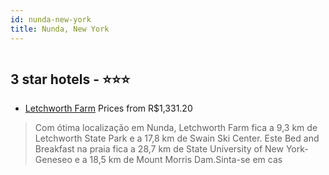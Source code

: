 ```yaml
---
id: nunda-new-york
title: Nunda, New York
---
```


<center><img src="https://i.travelapi.com/hotels/31000000/30060000/30059900/30059861/ce1e1a44_z.jpg" alt="" /></center>


##  3 star hotels - ⭐️⭐️⭐️

-    [Letchworth Farm](https://www.hurb.com/br/aud/https://www.hurb.com/br/hotels/nunda/letchworth-farm-HT-OG00?cmp=18055) Prices from R$1,331.20
   > Com ótima localização em Nunda, Letchworth Farm fica a 9,3 km de Letchworth State Park e a 17,8 km de Swain Ski Center.  Este Bed and Breakfast na praia fica a 28,7 km de State University of New York-Geneseo e a 18,5 km de Mount Morris Dam.Sinta-se em cas
